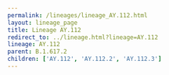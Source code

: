 ```yaml
---
permalink: /lineages/lineage_AY.112.html
layout: lineage_page
title: Lineage AY.112
redirect_to: ../lineage.html?lineage=AY.112
lineage: AY.112
parent: B.1.617.2
children: ['AY.112', 'AY.112.2', 'AY.112.3']
---
```

